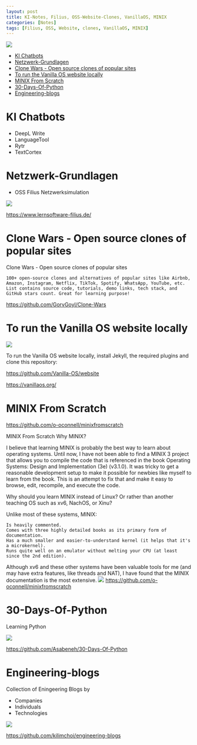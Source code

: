 ```yaml
---
layout: post
title: KI-Notes, Filius, OSS-Website-Clones, VanillaOS, MINIX
categories: [Notes]
tags: [Filius, OSS, Website, clones, VanillaOS, MINIX]
--- 
```


![](../pic/20230310135123.png)

- [KI Chatbots](#ki-chatbots)
- [Netzwerk-Grundlagen](#netzwerk-grundlagen)
- [Clone Wars - Open source clones of popular sites](#clone-wars---open-source-clones-of-popular-sites)
- [To run the Vanilla OS website locally](#to-run-the-vanilla-os-website-locally)
- [MINIX From Scratch](#minix-from-scratch)
- [30-Days-Of-Python](#30-days-of-python)
- [Engineering-blogs](#engineering-blogs)


# KI Chatbots

- DeepL Write
- LanguageTool 
- Rytr
- TextCortex

# Netzwerk-Grundlagen 

- OSS Filius Netzwerksimulation 

![](../pic/20230310135123.png)

<https://www.lernsoftware-filius.de/>

# Clone Wars - Open source clones of popular sites

Clone Wars - Open source clones of popular sites

    100+ open-source clones and alternatives of popular sites like Airbnb, Amazon, Instagram, Netflix, TikTok, Spotify, WhatsApp, YouTube, etc. List contains source code, tutorials, demo links, tech stack, and GitHub stars count. Great for learning purpose!


<https://github.com/GorvGoyl/Clone-Wars>


# To run the Vanilla OS website locally

![](../pic/20230706132544_vanillajs_jekyll.png)

To run the Vanilla OS website locally, install Jekyll, the required plugins and clone this repository:

<https://github.com/Vanilla-OS/website>

<https://vanillaos.org/>

# MINIX From Scratch 

<https://github.com/o-oconnell/minixfromscratch>

MINIX From Scratch
Why MINIX?

I believe that learning MINIX is probably the best way to learn about operating systems. Until now, I have not been able to find a MINIX 3 project that allows you to compile the code that is referenced in the book Operating Systems: Design and Implementation (3e) (v3.1.0). It was tricky to get a reasonable development setup to make it possible for newbies like myself to learn from the book. This is an attempt to fix that and make it easy to browse, edit, recompile, and execute the code.

Why should you learn MINIX instead of Linux? Or rather than another teaching OS such as xv6, NachOS, or Xinu?

Unlike most of these systems, MINIX:

    Is heavily commented.
    Comes with three highly detailed books as its primary form of documentation.
    Has a much smaller and easier-to-understand kernel (it helps that it's a microkernel).
    Runs quite well on an emulator without melting your CPU (at least since the 2nd edition).

Although xv6 and these other systems have been valuable tools for me (and may have extra features, like threads and NAT), I have found that the MINIX documentation is the most extensive.
![](../pics/20230705140602_minix.png)
<https://github.com/o-oconnell/minixfromscratch>


# 30-Days-Of-Python

Learning Python 

![](../pics/20230705140526.png)

<https://github.com/Asabeneh/30-Days-Of-Python>


# Engineering-blogs

Collection of Eningeering Blogs by
- Companies
- Individuals
- Technologies

![](../pics/20230705140447_techbolgs.png)

<https://github.com/kilimchoi/engineering-blogs>

